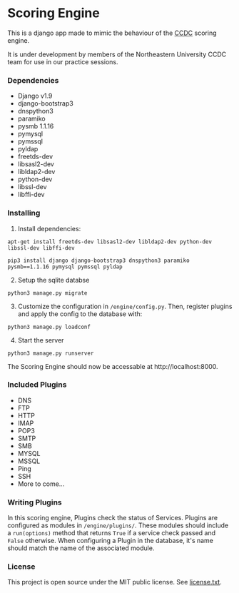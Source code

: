 # Scoring Engine

This is a django app made to mimic the behaviour of the
[CCDC](http://www.nationalccdc.org/) scoring engine.

It is under development by members of the Northeastern University CCDC team for
use in our practice sessions.

### Dependencies

- Django v1.9
- django-bootstrap3
- dnspython3
- paramiko
- pysmb 1.1.16
- pymysql
- pymssql
- pyldap
- freetds-dev
- libsasl2-dev
- libldap2-dev
- python-dev
- libssl-dev
- libffi-dev

### Installing
1. Install dependencies:

`apt-get install freetds-dev libsasl2-dev libldap2-dev python-dev libssl-dev libffi-dev`

`pip3 install django django-bootstrap3 dnspython3 paramiko pysmb==1.1.16 pymysql pymssql pyldap`

2. Setup the sqlite databse

`python3 manage.py migrate`

3. Customize the configuration in `/engine/config.py`. Then, register plugins
and apply the config to the database with:

`python3 manage.py loadconf`

4. Start the server

`python3 manage.py runserver`

The Scoring Engine should now be accessable at http://localhost:8000.

### Included Plugins
- DNS
- FTP
- HTTP
- IMAP
- POP3
- SMTP
- SMB
- MYSQL
- MSSQL
- Ping
- SSH
- More to come...

### Writing Plugins

In this scoring engine, Plugins check the status of Services. Plugins are
configured as modules in `/engine/plugins/`. These modules should include a
`run(options)` method that returns `True` if a service check passed and `False`
otherwise. When configuring a Plugin in the database, it's name should match
the name of the associated module.

### License

This project is open source under the MIT public license. See [license.txt](license.txt).
